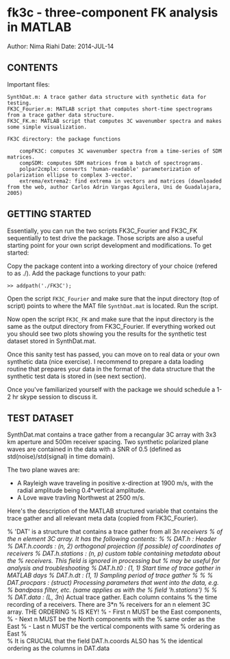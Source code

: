 # fk3c - three-component FK analysis in MATLAB

Author: Nima Riahi
Date: 2014-JUL-14


## CONTENTS

Important files:

	SynthDat.m: A trace gather data structure with synthetic data for testing.
	FK3C_Fourier.m: MATLAB script that computes short-time spectrograms from a trace gather data structure.
	FK3C_FK.m: MATLAB script that computes 3C wavenumber spectra and makes some simple visualization.
	
	FK3C directory: the package functions
	
		compFK3C: computes 3C wavenumber spectra from a time-series of SDM matrices.
		compSDM: computes SDM matrices from a batch of spectrograms.
		polpar2cmplx: converts 'human-readable' parameterization of polarization ellipse to complex 3-vector.
		extrema/extrema2: find extrema in vectors and matrices (downloaded from the web, author Carlos Adrin Vargas Aguilera, Uni de Guadalajara, 2005)
		

	
## GETTING STARTED

Essentially, you can run the two scripts FK3C_Fourier and FK3C_FK sequentially to test drive the package. Those scripts are also a useful starting point for your own script development and modifications. To get started:

Copy the package content into a working directory of your choice (refered to as ./). Add the package functions to your path:

`>> addpath('./FK3C');`

Open the script `FK3C_Fourier` and make sure that the input directory (top of script) points to where the MAT file `SynthDat.mat` is located. Run the script.

Now open the script `FK3C_FK` and make sure that the input directory is the same as the output directory from FK3C_Fourier. If everything worked out you should see two plots showing you the results for the synthetic test dataset stored in SynthDat.mat.

Once this sanity test has passed, you can move on to real data or your own synthetic data (nice exercise). I recommend to prepare a data loading routine that prepares your data in the format of the data structure that the synthetic test data is stored in (see next section).

Once you've familiarized yourself with the package we should schedule a 1-2 hr skype session to discuss it.




## TEST DATASET

SynthDat.mat contains a trace gather from a recangular 3C array with 3x3 km aperture and 500m receiver spacing. Two synthetic polarized plane waves are contained in the data with a SNR of 0.5 (defined as std(noise)/std(signal) in time domain).

The two plane waves are:

- A Rayleigh wave traveling in positive x-direction at 1900 m/s, with the radial amplitude being 0.4*vertical amplitude.
- A Love wave travling Northwest at 2500 m/s.

Here's the description of the MATLAB structured variable that contains the trace gather and all relevant meta data (copied from FK3C_Fourier). 


% 'DAT' is a structure that contains a trace gather from all 3*n receivers
% of the n element 3C array. It has the following contents:
% 
% DAT.h             : Header
% DAT.h.coords      : (n, 2) orthogonal projection (if possible) of coordinates of receivers
% DAT.h.stations    : (n, p) custom table containing metadata about the
%                       receivers. This field is ignored in processing but
%                       may be useful for analysis and troubleshooting
% DAT.h.t0          : (1, 1) Start time of trace gather in MATLAB days
% DAT.h.dt          : (1, 1) Sampling period of trace gather
% 
% 
% DAT.procpars      : (struct) Processing parameters that went into the data, e.g.
%                       bandpass filter, etc. (same applies as with the
%                       field 'h.stations')
% 
% 
% DAT.data          : (L, 3*n) Actual trace gather. Each column contains
%                       the time recording of a receivers. There are 3*n
%                       receivers for an n element 3C array. THE ORDERING
%                       IS KEY!
%                       - First n MUST be the East components,
%                       - Next n MUST be the North components with the
%                       same order as the East
%                       - Last n MUST be the vertical components with same
%                       ordering as East
%                       
%                       It is CRUCIAL that the field DAT.h.coords ALSO has
%                       the identical ordering as the columns in DAT.data

